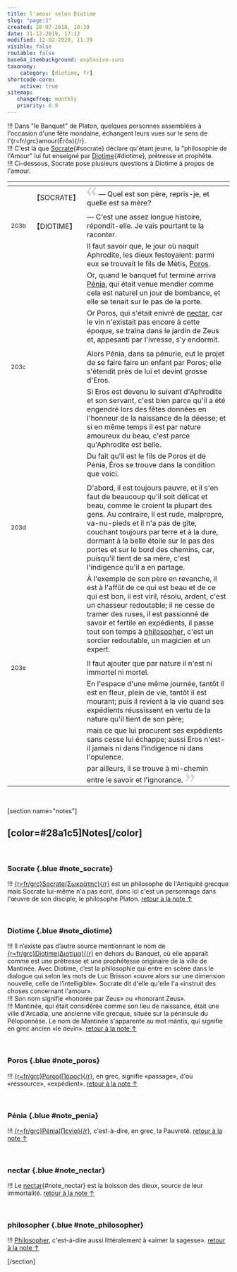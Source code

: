 ```yaml
---
title: l'amour selon Diotime
slug: "page:1"
created: 28-07-2018, 10:30
date: 31-12-2019, 17:12
modified: 12-02-2020, 11:39
visible: false
routable: false
base64_itembackground: explosive-suns
taxonomy:
    category: [diotime, fr]
shortcode-core:
    active: true
sitemap:
   changefreq: monthly
   priority: 0.9
---
```

!!! Dans "le Banquet" de Platon, quelques personnes assemblées à l'occasion d'une fête mondaine, échangent leurs vues sur le sens de l'{r=fr/grc}amour(Érôs){/r}.  
!!! C'est là que [Socrate][6]{#socrate} déclare qu'étant jeune, la "philosophie de l'Amour" lui fut enseigné par [Diotime][5]{#diotime}, prétresse et prophète.  
!!! Ci-dessous, Socrate pose plusieurs questions à Diotime à propos de l'amour.

<div id="translation-text-rousi" markdown="1">

| <span hidden>hidden</span> | <span hidden>hidden</span> | <span hidden>hidden</span> |
| - | - | - |
|  | 【SOCRATE】 | <span><svg xmlns="http://www.w3.org/2000/svg" width="22px" height="22px" viewBox="0 0 78 78" fill="lightgrey" opacity="1"><path d="M76.5 9.0009L57.0898 32.605c-.88226 1.10283-.88226 1.54397-.88226 1.76454 0 1.10286 1.76455 3.30857 2.8674 4.632l13.0167 14.99877L61.50123 74.9545 50.4727 59.51456c-2.87047-3.97028-10.80793-15.88413-10.80793-19.19267 0-1.76458.6617-2.4263 6.6171-9.7051C60.8395 12.74754 63.04522 10.98297 70.98575 3.0455L76.5 9.00092zm-38.16172 0L18.9281 32.605c-.88228 1.10283-.88228 1.54397-.88228 1.76454 0 1.10286 1.76457 3.30857 2.86742 4.632L33.92688 54.0003 23.3395 74.9545 12.30793 59.51456C9.44053 55.54428 1.5 43.63043 1.5 40.3219c0-1.76458.6617-2.4263 6.6171-9.7051C22.67475 12.74754 24.88043 10.98297 32.82097 3.0455l5.51732 5.9554z"/></svg></span> — Quel est son père, repris-je, et quelle est sa mère? |
|  |  |  |
| <sup>203b</sup> | 【DIOTIME】 |  — C'est une assez longue histoire, répondit-elle. Je vais pourtant te la raconter. |
|  |  | Il faut savoir que, le jour où naquit Aphrodite, les dieux festoyaient: parmi eux se trouvait le fils de Mètis, <a id="poros" href="/blog/ja/eros#note_poros">Poros</a>. |
|  |  | Or, quand le banquet fut terminé arriva <a id="penia" href="/blog/ja/eros#note_penia">Pénia</a>, qui était venue mendier comme cela est naturel un jour de bombance, et elle se tenait sur le pas de la porte. |
|  |  | Or Poros, qui s'était enivré de <a id="nectar" href="/blog/ja/eros#note_nectar">nectar</a>, car le vin n'existait pas encore à cette époque, se traîna dans le jardin de Zeus et, appesanti par l'ivresse, s'y endormit. |
|  |  |  |
| <sup>203c</sup> |  | Alors Pénia, dans sa pénurie, eut le projet de se faire faire un enfant par Poros; elle s'étendit près de lui et devint grosse d'Eros. |
|  |  | Si Eros est devenu le suivant d'Aphrodite et son servant, c'est bien parce qu'il a été engendré lors des fêtes données en l'honneur de la naissance de la déesse; et si en même temps il est par nature amoureux du beau, c'est parce qu'Aphrodite est belle. |
|  |  | Du fait qu'il est le fils de Poros et de Pénia, Éros se trouve dans la condition que voici. |
|  |  |  |
| <sup>203d</sup> |  | D'abord, il est toujours pauvre, et il s'en faut de beaucoup qu'il soit délicat et beau, comme le croient la plupart des gens. Au contraire, il est rude, malpropre, va-nu-pieds et il n'a pas de gîte, couchant toujours par terre et à la dure, dormant à la belle étoile sur le pas des portes et sur le bord des chemins, car, puisqu'il tient de sa mère, c'est l'indigence qu'il a en partage. |
|  |  | À l'exemple de son père en revanche, il est à l'affût de ce qui est beau et de ce qui est bon, il est viril, résolu, ardent, c'est un chasseur redoutable; il ne cesse de tramer des ruses, il est passionné de savoir et fertile en expédients, il passe tout son temps à <a id="philosopher" href="/blog/ja/eros#note_philosopher">philosopher</a>, c'est un sorcier redoutable, un magicien et un expert. |
|  |  |  |
| <sup>203e</sup> |  | Il faut ajouter que par nature il n'est ni immortel ni mortel. |
|  |  | En l'espace d'une même journée, tantôt il est en fleur, plein de vie, tantôt il est mourant; puis il revient à la vie quand ses expédients réussissent en vertu de la nature qu'il tient de son père; |
|  |  | mais ce que lui procurent ses expédients sans cesse lui échappe; aussi Eros n'est-il jamais ni dans l'indigence ni dans l'opulence. |
|  |  | par ailleurs, il se trouve à mi-chemin entre le savoir et l'ignorance. <span><svg xmlns="http://www.w3.org/2000/svg" width="22px" height="22px" viewBox="0 0 78 78" fill="lightgrey" opacity="1"><path d="M1.5 68.9991L20.9102 45.395c.88226-1.10283.88226-1.54397.88226-1.76454 0-1.10286-1.76455-3.30857-2.8674-4.632L5.90836 23.9997 16.49877 3.0455 27.5273 18.48544c2.87047 3.97028 10.80793 15.88413 10.80793 19.19267 0 1.76458-.6617 2.4263-6.6171 9.7051C17.1605 65.25246 14.95478 67.01703 7.01425 74.9545L1.5 68.99908zm38.16172 0L59.0719 45.395c.88228-1.10283.88228-1.54397.88228-1.76454 0-1.10286-1.76457-3.30857-2.86742-4.632L44.07312 23.9997 54.6605 3.0455l11.03157 15.43992C68.55947 22.45572 76.5 34.36957 76.5 37.6781c0 1.76458-.6617 2.4263-6.6171 9.7051C55.32526 65.25246 53.11957 67.01703 45.17904 74.9545l-5.51732-5.9554z"/></svg></span> |

</div> 

<br>

[section name="notes"]

## [color=#28a1c5]Notes[/color]

<br>

### Socrate {.blue #note_socrate}

!!! [{r=fr/grc}Socrate(Σωκράτης){/r}][601] est un philosophe de l'Antiquité grecque mais Socrate lui-même n'a pas écrit, donc ici c'est un personnage dans l'œuvre de son disciple, le philosophe Platon. [retour à la note ↑][601]

<br>

### Diotime {.blue #note_diotime}

!!! Il n’existe pas d’autre source mentionnant le nom de [{r=fr/grc}Diotime(Διοτίμα){/r}][501] en dehors du Banquet, où elle apparaît comme est une prêtresse et une prophétesse originaire de la ville de Mantinée. Avec Diotime, c’est la philosophie qui entre en scène dans le dialogue qui selon les mots de Luc Brisson «ouvre alors sur une dimension nouvelle, celle de l’intelligible». Socrate dit d'elle qu'elle l'a «instruit des choses concernant l'amour».  
!!! Son nom signifie «honorée par Zeus» ou «honorant Zeus».  
!!! Mantinée, qui était considérée comme son lieu de naissance, était une ville d'Arcadia, une ancienne ville grecque, située sur la péninsule du Péloponnèse. Le nom de Mantinée s'apparente au mot mántis, qui signifie en grec ancien «le devin». [retour à la note ↑][501]

<br>

### Poros {.blue #note_poros}

!!! [{r=fr/grc}Poros(Πόρος){/r}][101], en grec, signifie «passage», d'où «ressource», «expédient». [retour à la note ↑][101]

<br>

### Pénia {.blue #note_penia}

!!! [{r=fr/grc}Pénia(Πενία){/r}][201], c'est-à-dire, en grec, la Pauvreté. [retour à la note ↑][201]

<br>

### nectar {.blue #note_nectar}

!!! Le [nectar][301]{#note_nectar} est la boisson des dieux, source de leur immortalité. [retour à la note ↑][301]

<br>

### philosopher {.blue #note_philosopher}

!!! [Philosopher][401], c'est-à-dire aussi littéralement à «aimer la sagesse». [retour à la note ↑][401]

[/section]

[1]: /eros#note_poros "Poros"
[101]: /eros#poros "Poros"
[2]: /eros#note_penia "Pénia"
[201]: /eros#penia "Pénia"
[3]: /eros#note_nectar "nectar"
[301]: /eros#nectar "nectar"
[4]: /eros#note_philosopher "Philosopher"
[401]: /eros#philosopher "Philosopher"
[5]: /eros#note_diotime "Diotime"
[501]: /eros#diotime "Diotime"
[6]: /eros#note_socrate "Socrate"
[601]: /eros#socrate "Socrate"